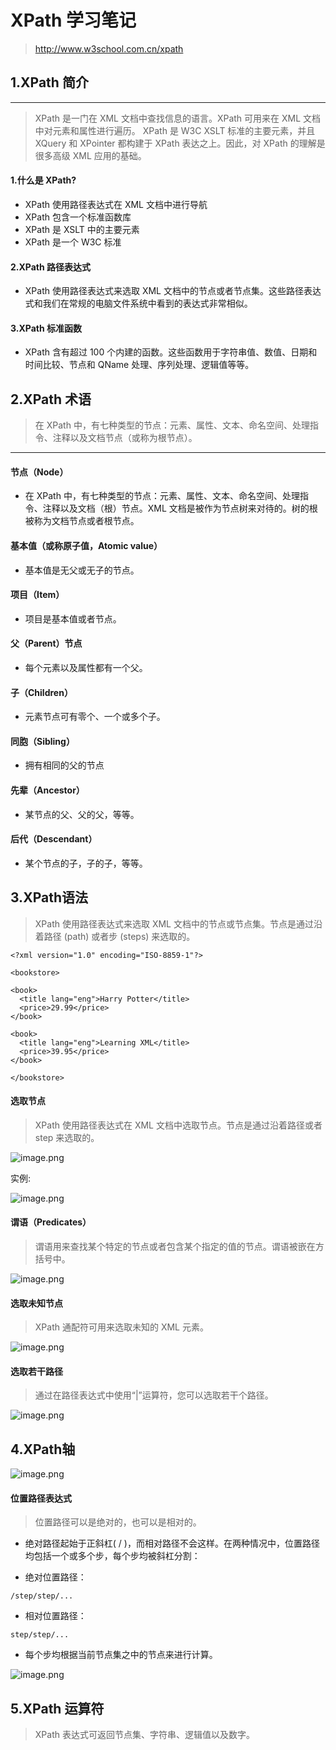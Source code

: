 # XPath 学习笔记
>http://www.w3school.com.cn/xpath

## 1.XPath 简介
---

>XPath 是一门在 XML 文档中查找信息的语言。XPath 可用来在 XML 文档中对元素和属性进行遍历。
>XPath 是 W3C XSLT 标准的主要元素，并且 XQuery 和 XPointer 都构建于 XPath 表达之上。因此，对 XPath 的理解是很多高级 XML 应用的基础。

#### 1.什么是 XPath?

- XPath 使用路径表达式在 XML 文档中进行导航
- XPath 包含一个标准函数库
- XPath 是 XSLT 中的主要元素
- XPath 是一个 W3C 标准

#### 2.XPath 路径表达式

- XPath 使用路径表达式来选取 XML 文档中的节点或者节点集。这些路径表达式和我们在常规的电脑文件系统中看到的表达式非常相似。

#### 3.XPath 标准函数
- XPath 含有超过 100 个内建的函数。这些函数用于字符串值、数值、日期和时间比较、节点和 QName 处理、序列处理、逻辑值等等。


## 2.XPath 术语
>在 XPath 中，有七种类型的节点：元素、属性、文本、命名空间、处理指令、注释以及文档节点（或称为根节点）。
---

#### 节点（Node）

- 在 XPath 中，有七种类型的节点：元素、属性、文本、命名空间、处理指令、注释以及文档（根）节点。XML 文档是被作为节点树来对待的。树的根被称为文档节点或者根节点。
#### 基本值（或称原子值，Atomic value）

- 基本值是无父或无子的节点。

#### 项目（Item）

- 项目是基本值或者节点。

#### 父（Parent）节点

- 每个元素以及属性都有一个父。

#### 子（Children）

- 元素节点可有零个、一个或多个子。

#### 同胞（Sibling）

- 拥有相同的父的节点

#### 先辈（Ancestor）

- 某节点的父、父的父，等等。

#### 后代（Descendant）

- 某个节点的子，子的子，等等。

## 3.XPath语法

>XPath 使用路径表达式来选取 XML 文档中的节点或节点集。节点是通过沿着路径 (path) 或者步 (steps) 来选取的。

```
<?xml version="1.0" encoding="ISO-8859-1"?>

<bookstore>

<book>
  <title lang="eng">Harry Potter</title>
  <price>29.99</price>
</book>

<book>
  <title lang="eng">Learning XML</title>
  <price>39.95</price>
</book>

</bookstore>
```
#### 选取节点
>XPath 使用路径表达式在 XML 文档中选取节点。节点是通过沿着路径或者 step 来选取的。

![image.png](http://upload-images.jianshu.io/upload_images/8203143-d68073b7705a1169.png?imageMogr2/auto-orient/strip%7CimageView2/2/w/1240)

实例:

![image.png](http://upload-images.jianshu.io/upload_images/8203143-d5f8af715a1cbbc9.png?imageMogr2/auto-orient/strip%7CimageView2/2/w/1240)

#### 谓语（Predicates）
>谓语用来查找某个特定的节点或者包含某个指定的值的节点。谓语被嵌在方括号中。

![image.png](http://upload-images.jianshu.io/upload_images/8203143-a738f13fefe30563.png?imageMogr2/auto-orient/strip%7CimageView2/2/w/1240)

#### 选取未知节点
>XPath 通配符可用来选取未知的 XML 元素。

![image.png](http://upload-images.jianshu.io/upload_images/8203143-50a9d4613fb31294.png?imageMogr2/auto-orient/strip%7CimageView2/2/w/1240)

#### 选取若干路径
>通过在路径表达式中使用“|”运算符，您可以选取若干个路径。

![image.png](http://upload-images.jianshu.io/upload_images/8203143-733a29d48ab6a40d.png?imageMogr2/auto-orient/strip%7CimageView2/2/w/1240)


## 4.XPath轴

![image.png](http://upload-images.jianshu.io/upload_images/8203143-35546cf3a0d71c5e.png?imageMogr2/auto-orient/strip%7CimageView2/2/w/1240)

#### 位置路径表达式
>位置路径可以是绝对的，也可以是相对的。

- 绝对路径起始于正斜杠( / )，而相对路径不会这样。在两种情况中，位置路径均包括一个或多个步，每个步均被斜杠分割：

- 绝对位置路径：
```
/step/step/...
```
- 相对位置路径：
```
step/step/...
```
- 每个步均根据当前节点集之中的节点来进行计算。

![image.png](http://upload-images.jianshu.io/upload_images/8203143-70efabfe77166ba5.png?imageMogr2/auto-orient/strip%7CimageView2/2/w/1240)

## 5.XPath 运算符
>XPath 表达式可返回节点集、字符串、逻辑值以及数字。
